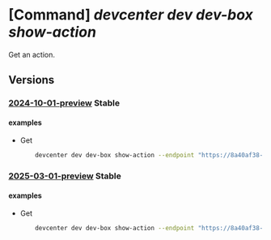 # [Command] _devcenter dev dev-box show-action_

Get an action.

## Versions

### [2024-10-01-preview](/Resources/data-plane/microsoft.devcenter/L3Byb2plY3RzL3t9L3VzZXJzL3t9L2RldmJveGVzL3t9L2FjdGlvbnMve30=/2024-10-01-preview.xml) **Stable**

<!-- data-plane:microsoft.devcenter /projects/{}/users/{}/devboxes/{}/actions/{} 2024-10-01-preview -->

#### examples

- Get
    ```bash
        devcenter dev dev-box show-action --endpoint "https://8a40af38-3b4c-4672-a6a4-5e964b1870ed-contosodevcenter.centralus.devcenter.azure.com/" --project-name "DevProject" --name "myDevBox" --action-name "schedule-default" --user-id "00000000-0000-0000-0000-000000000000"
    ```

### [2025-03-01-preview](/Resources/data-plane/microsoft.devcenter/L3Byb2plY3RzL3t9L3VzZXJzL3t9L2RldmJveGVzL3t9L2FjdGlvbnMve30=/2025-03-01-preview.xml) **Stable**

<!-- data-plane:microsoft.devcenter /projects/{}/users/{}/devboxes/{}/actions/{} 2025-03-01-preview -->

#### examples

- Get
    ```bash
        devcenter dev dev-box show-action --endpoint "https://8a40af38-3b4c-4672-a6a4-5e964b1870ed-contosodevcenter.centralus.devcenter.azure.com/" --project-name "DevProject" --name "myDevBox" --action-name "schedule-default" --user-id "00000000-0000-0000-0000-000000000000"
    ```
